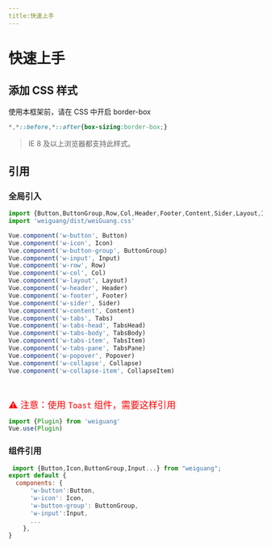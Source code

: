 ```yaml
---
title:快速上手
---
```


# 快速上手


## 添加 CSS 样式

使用本框架前，请在 CSS 中开启 border-box

```css
*,*::before,*::after{box-sizing:border-box;}
```

> IE 8 及以上浏览器都支持此样式。

##  引用

### 全局引入
```js
import {Button,ButtonGroup,Row,Col,Header,Footer,Content,Sider,Layout,Icon,Input,Toast,plugin,Tabs,TabsHead,TabsBody,TabsItem,TabsPane,Collapse,CollapseItem,Popover} from 'weiguang'
import 'weiguang/dist/weiGuang.css'

Vue.component('w-button', Button)
Vue.component('w-icon', Icon)
Vue.component('w-button-group', ButtonGroup)
Vue.component('w-input', Input)
Vue.component('w-row', Row)
Vue.component('w-col', Col)
Vue.component('w-layout', Layout)
Vue.component('w-header', Header)
Vue.component('w-footer', Footer)
Vue.component('w-sider', Sider)
Vue.component('w-content', Content)
Vue.component('w-tabs', Tabs)
Vue.component('w-tabs-head', TabsHead)
Vue.component('w-tabs-body', TabsBody)
Vue.component('w-tabs-item', TabsItem)
Vue.component('w-tabs-pane', TabsPane)
Vue.component('w-popover', Popover)
Vue.component('w-collapse', Collapse)
Vue.component('w-collapse-item', CollapseItem)
```
<br>

<font color=red size=4>⚠️ 注意：使用 `Toast` 组件，需要这样引用</font>

```js
import {Plugin} from 'weiguang'
Vue.use(Plugin)
```

### 组件引用
```js
 import {Button,Icon,ButtonGroup,Input...} from "weiguang";
export default {
  components: {
      'w-button':Button,
      'w-icon': Icon,
      'w-button-group': ButtonGroup,
      'w-input':Input,
      ...
    },
}
```




